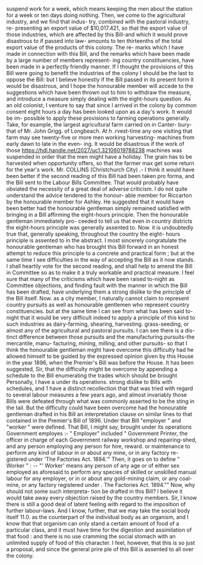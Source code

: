 suspend work for a week, which means keeping the men about the station for a week or ten days doing nothing. Then, we come to the agricultural industry, and we find that indus- try, combined with the pastoral industry, re- presenting an export value of $10,017.421, so that the export value of those industries, which are affected by this Bill-and which it would prove disastrous to if passed into law- amounts to ten thirteenths of the total export value of the products of this colony. The re- marks which I have made in connection with this Bill, and the remarks which have been made by a large number of members represent- ing country constituencies, have been made in a perfectly friendly manner. If I thought the provisions of this Bill were going to benefit the industries of the colony I should be the last to oppose the Bill: but I believe honestly if the Bill passed in its present form it would be disastrous, and I hope the honourable member will accede to the suggestions which have been thrown out to him to withdraw the measure, and introduce a measure simply dealing with the eight-hours question. As an old colonist, I venture to say that since I arrived in the colony by common consent eight hours a day has been looked upon as a day's work. It would be im- possible to apply these provisions to farming operations generally. Take, for example, the largest agricultural farm carried on in Canter- bury-that of Mr. John Grigg. of Longbeach. At h .rvest-time any one visiting that farm may see twenty-five or more men working harvesting- machines from early dawn to late in the even- ing. It would be disastrous if the work of those https://hdl.handle.net/2027/uc1.32106019788238 machines was suspended in order that the men might have a holiday. The grain has to be harvested when opportunity offers, so that the farmer max get some return for the year's work. Mr. COLLINS (Christchurch City) .- I think it would have been better if the second reading of this Bill had been taken pro forma, and the Bill sent to the Labour Bills Committee. That would probably have obviated the necessity of a great deal of adverse criticism. I do not quite understand the advice tendered to the honour- able member for Riccarton by the honourable member for Ashley. He suggested that it would have been better had the honourable gentleman simply remained satisfied with bringing in a Bill affirming the eight-hours principle. Then the honourable gentleman immediately pro- ceeded to tell us that even in country districts the eight-hours principle was generally assented to. Now. it is undoubtedly true that, generally speaking, throughout the country the eight- hours principle is assented to in the abstract. I most sincerely congratulate the honourable gentleman who has brought this Bill forward in an honest attempt to reduce this principle to a concrete and practical form ; but at the same time I see difficulties in the way of accepting the Bill as it now stands. I shall heartily vote for the second reading, and shall help to amend the Bill in Committee so as to make it a truly workable and practical measure. I feel sure that many of the criticisms which have been raised to-night as Committee objections, and finding fault with the manner in which the Bill has been drafted, have underlying them a strong dislike to the principle of the Bill itself. Now. as a city member, I naturally cannot claim to represent country pursuits as well as honourable gentlemen who represent country constituencies. but at the same time I can see from what has been said to-night that it would be very difficult indeed to apply a principle of this kind to such industries as dairy-farming, shearing, harvesting. grass-seeding, or almost any of the agricultural and pastoral pursuits. I can see there is a dis- tinct difference between those pursuits and the manufacturing pursuits-the mercantile, manu- facturing, mining, milling, and other pursuits- so that I think the honourable gentleman might have overcome this difficulty had he allowed himself to be guided by the expressed opinion given by this House in the year 1896, when the Premier's Bill was before the House. It has been suggested, Sir, that the difficulty might be overcome by appending a schedule to the Bill enumerating the trades which should be brought Personally, I have a under its operations. strong dislike to Bills with schedules, and 1 have a distinct recollection that that was tried with regard to several labour measures a few years ago, and almost invariably those Bills were defeated through what was commonly asserted to be the sting in the tail. But the difficulty could have been overcome had the honourable gentleman drafted in his Bill an interpretation clause on similar lines to that contained in the Premier's Bill of 1896. Under that Bill "employer " and "worker " were defined. That Bill, I might say, brought under its operations Government employes :- " Employer" included " Government Printer, the officer in charge of each Government railway workshop and repairing-shed, and any person employing any person for hire, reward. or maintenance to perform any kind of labour in or about any mine, or in any factory re- gistered under 'The Factories Act. 1894.'" Then, it goes on to define " Worker " : -- "' Worker' means any person of any age or of either sex employed as aforesaid to perform any species of skilled or unskilled manual labour for any employer, or in or about any gold-mining claim, or any coal-mine, or any factory registered under . The Factories Act. 1894."" Now, why should not some such interpreta- tion be drafted in this Bill? I believe it would take away every objection raised by the country members. Sir, I know there is still a good deal of latent feeling with regard to the imposition of further labour-laws. And I know, further, that we may take the social body itself 11.0. as the counterpart of the individual body as an organism, and I know that that organism can only stand a certain amount of food of a particular class, and it must have time for the digestion and assimilation of that food : and there is no use cramming the social stomach with an unlimited supply of food of this character. I feel, however, that this is so just a proposal, and since the general prire ple of this Bill is assented to all over the colony. 
